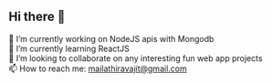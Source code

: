 ## Hi there 👋
🔭 I’m currently working on NodeJS apis with Mongodb<br/>
🌱 I’m currently learning ReactJS<br/>
👯 I’m looking to collaborate on any interesting fun web app projects<br/>
📫 How to reach me: mailathiravajit@gmail.com<br/>
<!--
**Athira2199/Athira2199** is a ✨ _special_ ✨ repository because its `README.md` (this file) appears on your GitHub profile.

Here are some ideas to get you started:

 
- 🤔 I’m looking for help with ...
- 💬 Ask me about ...

- 😄 Pronouns: ...
- ⚡ Fun fact: ...
-->
